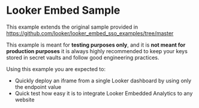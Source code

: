 # Looker Embed Sample

This example extends the original sample provided in https://github.com/looker/looker_embed_sso_examples/tree/master

This example is meant for **testing purposes only**, and it is **not meant for production purposes** it is always highly recommended to keep your keys stored in secret vaults and follow good engineering practices.

Using this example you are expected to:
- Quickly deploy an iframe from a single Looker dashboard by using only the endpoint value
- Quick test how easy it is to integrate Looker Embedded Analytics to any website